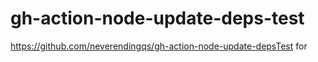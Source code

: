 # gh-action-node-update-deps-test
https://github.com/neverendingqs/gh-action-node-update-depsTest for 
